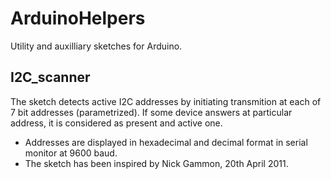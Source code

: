 # ArduinoHelpers
Utility and auxilliary sketches for Arduino.

## I2C_scanner
The sketch detects active I2C addresses by initiating transmition at each of 7 bit addresses (parametrized). If some device answers at particular address, it is considered as present and active one.
  - Addresses are displayed in hexadecimal and decimal format in serial monitor at 9600 baud.
  - The sketch has been inspired by Nick Gammon, 20th April 2011.
